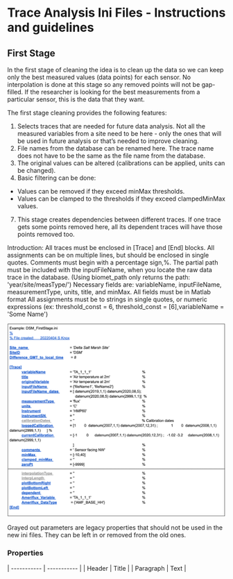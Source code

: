 # Trace Analysis Ini Files - Instructions and guidelines

## First Stage

In the first stage of cleaning the idea is to clean up the data so we can keep only the best measured values (data points) for each sensor. No interpolation is done at this stage so any removed points will not be gap-filled. If the researcher is looking for the best measurements from a particular sensor, this is the data that they want.

The first stage cleaning provides the following features:

1. Selects traces that are needed for future data analysis. Not all the measured variables from a site need to be here - only the ones that will be used in future analysis or that’s needed to improve cleaning.
2. File names from the database can be renamed here. The trace name does not have to be the same as the file name from the database.
3. The original values can be altered (calibrations can be applied, units can be changed).
4. Basic filtering can be done: 
  * Values can be removed if they exceed minMax thresholds. 
  * Values can be clamped to the thresholds if they exceed clampedMinMax values. 
7. This stage creates dependencies between different traces. If one trace gets some points removed here, all its dependent traces will have those points removed too. 

Introduction:
All traces must be enclosed in [Trace] and [End] blocks.
All assignments can be on multiple lines, but should be enclosed in single quotes.
Comments must begin with a percentage sign,%.
The partial path must be included with the inputFileName, when you locate the raw data trace in the database. (Using biomet_path only returns the path: 'year/site/measType/')
Necessary fields are: variableName, inputFileName, measurementType, units, title, and minMax.
All fields must be in Matlab format
All assignments must be to strings in single quotes, or numeric expressions (ex: threshold_const = 6, threshold_const = [6],variableName = 'Some Name')	

<img src="images/Screen Shot 2022-10-21 at 4.25.36 PM.png">

Grayed out parameters are legacy properties that should not be used in the new ini files. They can be left in or removed from the old ones.

### Properties


| ----------- | ----------- |
| Header      | Title       |
| Paragraph   | Text        |

